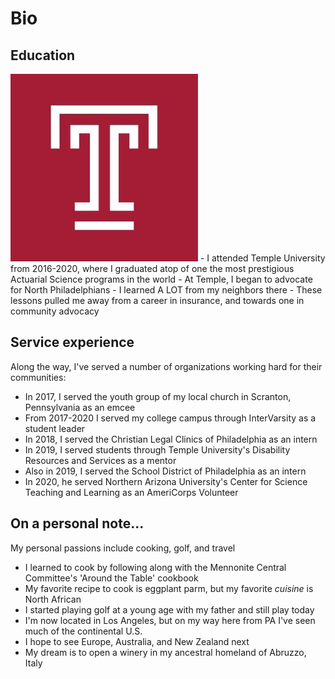 # Bio

## Education
<img src="Temple Logo.jpg" alt="AmeriCorps recruitment feature" width="300"/>
- I attended Temple University from 2016-2020, where I graduated atop of one the most prestigious Actuarial Science programs in the world
- At Temple, I began to advocate for North Philadelphians
- I learned A LOT from my neighbors there
- These lessons pulled me away from a career in insurance, and towards one in community advocacy

## Service experience
Along the way, I've served a number of organizations working hard for their communities:
- In 2017, I served the youth group of my local church in Scranton, Pennsylvania as an emcee
- From 2017-2020 I served my college campus through InterVarsity as a student leader
- In 2018, I served the Christian Legal Clinics of Philadelphia as an intern
- In 2019, I served students through Temple University's Disability Resources and Services as a mentor
- Also in 2019, I served the School District of Philadelphia as an intern
- In 2020, he served Northern Arizona University's Center for Science Teaching and Learning as an AmeriCorps Volunteer

## On a personal note...
My personal passions include cooking, golf, and travel
- I learned to cook by following along with the Mennonite Central Committee's 'Around the Table' cookbook
- My favorite recipe to cook is eggplant parm, but my favorite *cuisine* is North African
- I started playing golf at a young age with my father and still play today
- I'm now located in Los Angeles, but on my way here from PA I've seen much of the continental U.S.
- I hope to see Europe, Australia, and New Zealand next
- My dream is to open a winery in my ancestral homeland of Abruzzo, Italy
